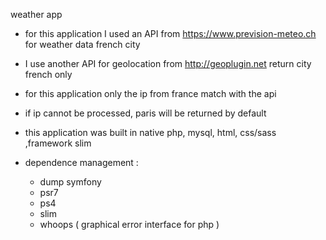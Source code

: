 weather app

- for this application I used an API from https://www.prevision-meteo.ch for weather data french city

- I use another API for geolocation from http://geoplugin.net return city french only

- for this application only the ip from france match with the api

- if ip cannot be processed, paris will be returned by default

- this application was built in native php, mysql, html, css/sass ,framework slim

- dependence management :
    - dump symfony
    - psr7
    - ps4
    - slim
    - whoops ( graphical error interface for php )